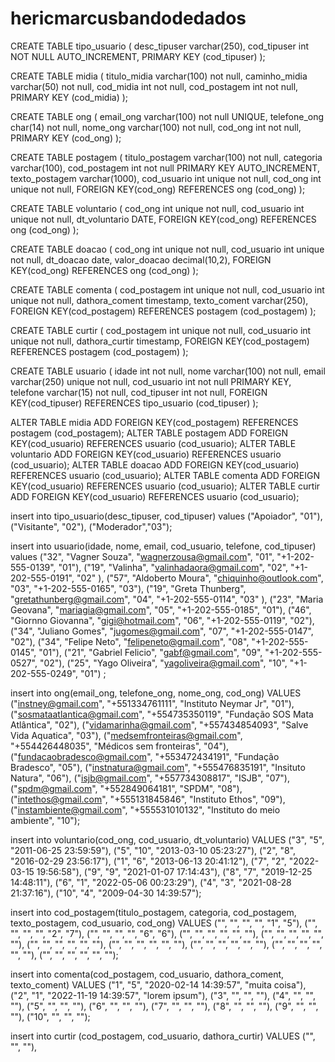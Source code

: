 # hericmarcusbandodedados

CREATE TABLE tipo_usuario ( 
desc_tipuser varchar(250), 
cod_tipuser int NOT NULL AUTO_INCREMENT, 
PRIMARY KEY (cod_tipuser) );

CREATE TABLE midia ( 
titulo_midia varchar(100) not null, 
caminho_midia varchar(50) not null, cod_midia int not null, 
cod_postagem int not null, 
PRIMARY KEY (cod_midia) 
);

CREATE TABLE ong ( 
email_ong varchar(100) not null UNIQUE, 
telefone_ong char(14) not null, nome_ong varchar(100) not null, 
cod_ong int not null, 
PRIMARY KEY (cod_ong) 
);

CREATE TABLE postagem ( 
titulo_postagem varchar(100) not null, 
categoria varchar(100), 
cod_postagem int not null PRIMARY KEY AUTO_INCREMENT, 
texto_postagem varchar(1000), 
cod_usuario int unique not null, 
cod_ong int unique not null, FOREIGN KEY(cod_ong) REFERENCES ong (cod_ong) 
);

CREATE TABLE voluntario ( 
cod_ong int unique not null, 
cod_usuario int unique not null, 
dt_voluntario DATE, 
FOREIGN KEY(cod_ong) REFERENCES ong (cod_ong) 
);

CREATE TABLE doacao ( 
cod_ong int unique not null, 
cod_usuario int unique not null, 
dt_doacao date, 
valor_doacao decimal(10,2), 
FOREIGN KEY(cod_ong) REFERENCES ong (cod_ong) 
);

CREATE TABLE comenta (
cod_postagem int unique not null,
cod_usuario int unique not null,
dathora_coment timestamp,
texto_coment varchar(250),
FOREIGN KEY(cod_postagem) REFERENCES postagem (cod_postagem)
);

CREATE TABLE curtir (
cod_postagem int unique not null,
cod_usuario int unique not null,
dathora_curtir timestamp,
FOREIGN KEY(cod_postagem) REFERENCES postagem (cod_postagem)
);

CREATE TABLE usuario (
idade int not null,
nome varchar(100) not null,
email varchar(250) unique not null,
cod_usuario int not null PRIMARY KEY,
telefone varchar(15) not null,
cod_tipuser int not null,
FOREIGN KEY(cod_tipuser) REFERENCES tipo_usuario (cod_tipuser)
);

ALTER TABLE midia ADD FOREIGN KEY(cod_postagem) REFERENCES postagem (cod_postagem);
ALTER TABLE postagem ADD FOREIGN KEY(cod_usuario) REFERENCES usuario (cod_usuario);
ALTER TABLE voluntario ADD FOREIGN KEY(cod_usuario) REFERENCES usuario (cod_usuario);
ALTER TABLE doacao ADD FOREIGN KEY(cod_usuario) REFERENCES usuario (cod_usuario);
ALTER TABLE comenta ADD FOREIGN KEY(cod_usuario) REFERENCES usuario (cod_usuario);
ALTER TABLE curtir ADD FOREIGN KEY(cod_usuario) REFERENCES usuario (cod_usuario);

insert into tipo_usuario(desc_tipuser, cod_tipuser) values ("Apoiador", "01"), ("Visitante", "02"), ("Moderador","03");

insert into usuario(idade, nome, email, cod_usuario, telefone, cod_tipuser) values 
("32", "Vagner Souza", "wagnerzousa@gmail.com", "01", "+1-202-555-0139", "01"), 
("19", "Valinha", "valinhadaora@gmail.com", "02", "+1-202-555-0191", "02" ), 
("57", "Aldoberto Moura", "chiquinho@outlook.com", "03", "+1-202-555-0165", "03"), 
("19", "Greta Thunberg", "gretathunberg@gmail.com", "04", "+1-202-555-0114", "03" ), 
("23", "Maria Geovana", "mariagia@gmail.com", "05", "+1-202-555-0185", "01"),
("46", "Giornno Giovanna", "gigi@hotmail.com", "06", "+1-202-555-0119", "02"),
("34", "Juliano Gomes", "jugomes@gmail.com", "07", "+1-202-555-0147", "02"),
("34", "Felipe Neto", "felipeneto@gmail.com", "08", "+1-202-555-0145", "01"),
("21", "Gabriel Felicio", "gabf@gmail.com", "09", "+1-202-555-0527", "02"),
("25", "Yago Oliveira", "yagoliveira@gmail.com", "10", "+1-202-555-0249", "01")
;

insert into ong(email_ong, telefone_ong, nome_ong, cod_ong) VALUES
("instney@gmail.com", "+551334761111", "Instituto Neymar Jr", "01"),
("sosmataatlantica@gmail.com", "+554735350119", "Fundação SOS Mata Atlântica", "02"),
("vidamarinha@gmail.com", "+557434854093", "Salve Vida Aquatica", "03"),
("medsemfronteiras@gmail.com", "+554426448035", "Médicos sem fronteiras", "04"),
("fundacaobradesco@gmail.com", "+553472434191", "Fundação Bradesco", "05"),
("instnatura@gmail.com", "+555476835191", "Insituto Natura", "06"),
("isjb@gmail.com", "+557734308817", "ISJB", "07"),
("spdm@gmail.com", "+552849064181", "SPDM", "08"),
("intethos@gmail.com", "+555131845846", "Instituto Ethos", "09"),
("instambiente@gmail.com", "+555531010132", "Instituto do meio ambiente", "10");

insert into voluntario(cod_ong, cod_usuario, dt_voluntario) VALUES
("3", "5", "2011-06-25 23:59:59"),
("5", "10", "2013-03-10 05:23:27"),
("2", "8", "2016-02-29 23:56:17"),
("1", "6", "2013-06-13 20:41:12"),
("7", "2", "2022-03-15 19:56:58"),
("9", "9", "2021-01-07 17:14:43"),
("8", "7", "2019-12-25 14:48:11"),
("6", "1", "2022-05-06 00:23:29"),
("4", "3", "2021-08-28 21:37:16"),
("10", "4", "2009-04-30 14:39:57");

insert into cod_postagem(titulo_postagem, categoria, cod_postagem, texto_postagem, cod_usuario, cod_ong) VALUES
("", "", "", "", "1", "5"),
("", "", "", "", "2", "7"),
("", "", "", "", "6", "6"),
("", "", "", "", "", ""),
("", "", "", "", "", ""),
("", "", "", "", "", ""),
("", "", "", "", "", ""),
("", "", "", "", "", ""),
("", "", "", "", "", ""),
("", "", "", "", "", "");

insert into comenta(cod_postagem, cod_usuario, dathora_coment, texto_coment) VALUES
("1", "5", "2020-02-14 14:39:57", "muita coisa"),
("2", "1", "2022-11-19 14:39:57", "lorem ipsum"),
("3", "", "", ""),
("4", "", "", ""),
("5", "", "", ""),
("6", "", "", ""),
("7", "", "", ""),
("8", "", "", ""),
("9", "", "", ""),
("10", "", "", "");

insert into curtir (cod_postagem, cod_usuario, dathora_curtir) VALUES
("", "", ""),
